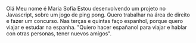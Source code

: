Olá
Meu nome é Maria Sofia 
Estou desenvolvendo um projeto no Javascript, sobre um jogo de ping pong.
Quero trabalhar na área de direito e fazer um concurso.
Nas terças e quintas faço espanhol, porque quero viajar e estudar na espanha.
"Quiero hacer españanol para viajar e hablar con otras personas, tener nuevos amigos".
